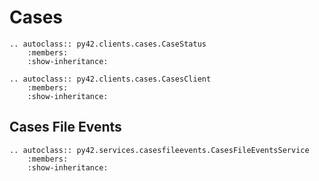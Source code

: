 # Cases

```{eval-rst}
.. autoclass:: py42.clients.cases.CaseStatus
    :members:
    :show-inheritance:
```

```{eval-rst}
.. autoclass:: py42.clients.cases.CasesClient
    :members:
    :show-inheritance:
```

## Cases File Events

```{eval-rst}
.. autoclass:: py42.services.casesfileevents.CasesFileEventsService
    :members:
    :show-inheritance:
```

